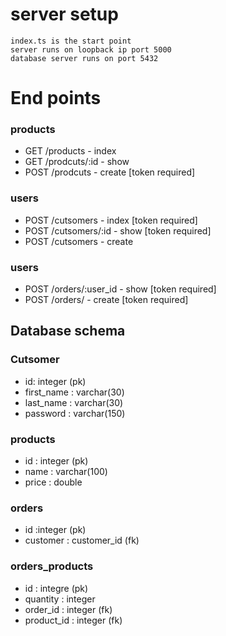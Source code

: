 #  server setup 
    index.ts is the start point 
    server runs on loopback ip port 5000
    database server runs on port 5432


#  End points
### products
-  GET /products     - index 
-  GET /prodcuts/:id  - show
-  POST /prodcuts    - create [token required]


### users
-  POST /cutsomers     - index [token required] 
-  POST /cutsomers/:id  - show [token required]
-  POST /cutsomers     - create  

### users
-  POST /orders/:user_id - show [token required] 
-  POST /orders/         - create [token required] 



##  Database schema 
### Cutsomer 
- id: integer (pk)
- first_name : varchar(30)
- last_name : varchar(30)
- password : varchar(150)

### products
- id : integer (pk)
- name : varchar(100)
- price : double 

### orders
- id :integer (pk)
- customer : customer_id (fk)

### orders_products
- id : integre  (pk)
- quantity : integer
- order_id : integer  (fk)
- product_id : integer (fk)